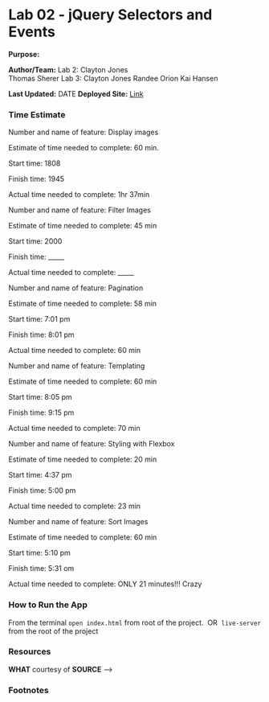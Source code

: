 # Lab 02 - jQuery Selectors and Events
**Purpose:** 

**Author/Team:** 
Lab 2:
  Clayton Jones  
  Thomas Sherer
Lab 3:
  Clayton Jones
  Randee Orion
  Kai Hansen

**Last Updated:** DATE
**Deployed Site:** [Link]()

### Time Estimate

Number and name of feature: Display images

Estimate of time needed to complete: 60 min.

Start time: 1808

Finish time: 1945

Actual time needed to complete: 1hr 37min


Number and name of feature: Filter Images

Estimate of time needed to complete: 45 min

Start time: 2000

Finish time: _____

Actual time needed to complete: _____

<!-- Lab 3 -->

Number and name of feature: Pagination

Estimate of time needed to complete: 58 min

Start time: 7:01 pm

Finish time: 8:01 pm

Actual time needed to complete: 60 min


Number and name of feature: Templating

Estimate of time needed to complete: 60 min

Start time: 8:05 pm

Finish time: 9:15 pm

Actual time needed to complete: 70 min


Number and name of feature: Styling with Flexbox

Estimate of time needed to complete: 20 min

Start time: 4:37 pm

Finish time: 5:00 pm

Actual time needed to complete: 23 min


Number and name of feature: Sort Images

Estimate of time needed to complete: 60 min

Start time: 5:10 pm

Finish time: 5:31 om

Actual time needed to complete: ONLY 21 minutes!!! Crazy

### How to Run the App
From the terminal `open index.html` from root of the project.
​
OR 
​
`live-server` from the root of the project
​
### Resources

**WHAT** courtesy of **SOURCE** -->

### Footnotes

